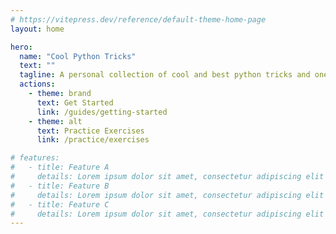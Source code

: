 ```yaml
---
# https://vitepress.dev/reference/default-theme-home-page
layout: home

hero:
  name: "Cool Python Tricks"
  text: ""
  tagline: A personal collection of cool and best python tricks and one-liner code snippets
  actions:
    - theme: brand
      text: Get Started
      link: /guides/getting-started
    - theme: alt
      text: Practice Exercises
      link: /practice/exercises

# features:
#   - title: Feature A
#     details: Lorem ipsum dolor sit amet, consectetur adipiscing elit
#   - title: Feature B
#     details: Lorem ipsum dolor sit amet, consectetur adipiscing elit
#   - title: Feature C
#     details: Lorem ipsum dolor sit amet, consectetur adipiscing elit
---
```


